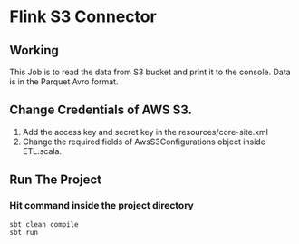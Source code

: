 Flink S3 Connector
=========================================

## Working
This Job is to read the data from S3 bucket and print it to the console. Data is in the Parquet Avro format.

## Change Credentials of AWS S3.
1. Add the access key and secret key in the resources/core-site.xml
2. Change the required fields of AwsS3Configurations object inside ETL.scala.

## Run The Project

### Hit command inside the project directory
```
sbt clean compile
sbt run
```